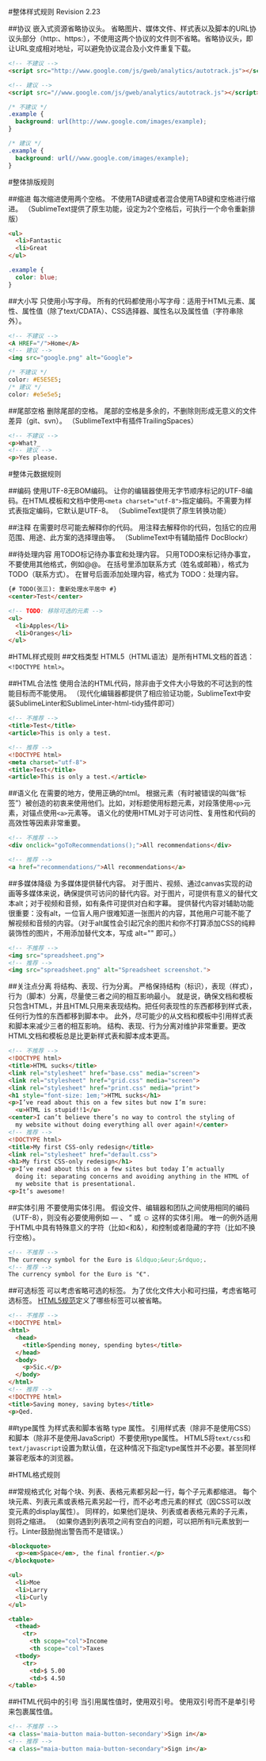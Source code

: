 #整体样式规则
Revision 2.23

##协议
嵌入式资源省略协议头。
省略图片、媒体文件、样式表以及脚本的URL协议头部分（http:、https:），不使用这两个协议的文件则不省略。省略协议头，即让URL变成相对地址，可以避免协议混合及小文件重复下载。

```html
<!-- 不建议 -->
<script src="http://www.google.com/js/gweb/analytics/autotrack.js"></script>

<!-- 建议 -->
<script src="//www.google.com/js/gweb/analytics/autotrack.js"></script>
```
```css
/* 不建议 */
.example {
  background: url(http://www.google.com/images/example);
}

/* 建议 */
.example {
  background: url(//www.google.com/images/example);
}
```

#整体排版规则

##缩进
每次缩进使用两个空格。
不使用TAB键或者混合使用TAB键和空格进行缩进。
（SublimeText提供了原生功能，设定为2个空格后，可执行一个命令重新排版）
```html
<ul>
  <li>Fantastic
  <li>Great
</ul>
```
```css
.example {
  color: blue;
}
```

##大小写
只使用小写字母。
所有的代码都使用小写字母：适用于HTML元素、属性、属性值（除了text/CDATA）、CSS选择器、属性名以及属性值（字符串除外）。

```html
<!-- 不建议 -->
<A HREF="/">Home</A>
<!-- 建议 -->
<img src="google.png" alt="Google">
```
```css
/* 不建议 */
color: #E5E5E5;
/* 建议 */
color: #e5e5e5;
```

##尾部空格
删除尾部的空格。
尾部的空格是多余的，不删除则形成无意义的文件差异（git、svn）。
（SublimeText中有插件TrailingSpaces）
```html
<!-- 不建议 -->
<p>What?_
<!-- 建议 -->
<p>Yes please.
```

#整体元数据规则

##编码
使用UTF-8无BOM编码。
让你的编辑器使用无字节顺序标记的UTF-8编码。在HTML模板和文档中使用`<meta charset="utf-8">`指定编码。不需要为样式表指定编码，它默认是UTF-8。
（SublimeText提供了原生转换功能）

##注释
在需要时尽可能去解释你的代码。
用注释去解释你的代码，包括它的应用范围、用途、此方案的选择理由等。
（SublimeText中有辅助插件 DocBlockr）

##待处理内容
用TODO标记待办事宜和处理内容。
只用TODO来标记待办事宜，不要使用其他格式，例如@@。
在括号里添加联系方式（姓名或邮箱），格式为 TODO（联系方式）。
在冒号后面添加处理内容，格式为 TODO：处理内容。

```html
{# TODO(张三): 重新处理水平居中 #}
<center>Test</center>

<!-- TODO: 移除可选的元素 -->
<ul>
  <li>Apples</li>
  <li>Oranges</li>
</ul>
```

#HTML样式规则
##文档类型
HTML5（HTML语法）是所有HTML文档的首选：`<!DOCTYPE html>`。

##HTML合法性
使用合法的HTML代码，除非由于文件大小导致的不可达到的性能目标而不能使用。
（现代化编辑器都提供了相应验证功能，SublimeText中安装SublimeLinter和SublimeLinter-html-tidy插件即可）
```html
<!-- 不推荐 -->
<title>Test</title>
<article>This is only a test.

<!-- 推荐 -->
<!DOCTYPE html>
<meta charset="utf-8">
<title>Test</title>
<article>This is only a test.</article>
```

##语义化
在需要的地方，使用正确的html。
根据元素（有时被错误的叫做“标签”）被创造的初衷来使用他们。比如，对标题使用标题元素，对段落使用`<p>`元素，对锚点使用`<a>`元素等。
语义化的使用HTML对于可访问性、复用性和代码的高效性等因素非常重要。
```html
<!-- 不推荐 -->
<div onclick="goToRecommendations();">All recommendations</div>

<!-- 推荐 -->
<a href="recommendations/">All recommendations</a>
```

##多媒体降级
为多媒体提供替代内容。
对于图片、视频、通过canvas实现的动画等多媒体来说，确保提供可访问的替代内容。对于图片，可提供有意义的替代文本alt；对于视频和音频，如有条件可提供对白和字幕。
提供替代内容对辅助功能很重要：没有alt，一位盲人用户很难知道一张图片的内容，其他用户可能不能了解视频和音频的内容。（对于alt属性会引起冗余的图片和你不打算添加CSS的纯粹装饰性的图片，不用添加替代文本，写成 alt="" 即可。）
```html
<!-- 不推荐 -->
<img src="spreadsheet.png">
<!-- 推荐 -->
<img src="spreadsheet.png" alt="Spreadsheet screenshot.">
```

##关注点分离
将结构、表现、行为分离。
严格保持结构（标识），表现（样式），行为（脚本）分离，尽量使三者之间的相互影响最小。
就是说，确保文档和模板只包含HTML，并且HTML只用来表现结构。把任何表现性的东西都移到样式表，任何行为性的东西都移到脚本中。
此外，尽可能少的从文档和模板中引用样式表和脚本来减少三者的相互影响。
结构、表现、行为分离对维护非常重要。更改HTML文档和模板总是比更新样式表和脚本成本更高。
```html
<!-- 不推荐 -->
<!DOCTYPE html>
<title>HTML sucks</title>
<link rel="stylesheet" href="base.css" media="screen">
<link rel="stylesheet" href="grid.css" media="screen">
<link rel="stylesheet" href="print.css" media="print">
<h1 style="font-size: 1em;">HTML sucks</h1>
<p>I’ve read about this on a few sites but now I’m sure:
  <u>HTML is stupid!!1</u>
<center>I can’t believe there’s no way to control the styling of
  my website without doing everything all over again!</center>
<!-- 推荐 -->
<!DOCTYPE html>
<title>My first CSS-only redesign</title>
<link rel="stylesheet" href="default.css">
<h1>My first CSS-only redesign</h1>
<p>I’ve read about this on a few sites but today I’m actually
  doing it: separating concerns and avoiding anything in the HTML of
  my website that is presentational.
<p>It’s awesome!
```
##实体引用
不要使用实体引用。
假设文件、编辑器和团队之间使用相同的编码（UTF-8），则没有必要使用例如 &mdash; 、 &rdquo; 或 &#x263a; 这样的实体引用。
唯一的例外适用于HTML中具有特殊意义的字符（比如<和&），和控制或者隐藏的字符（比如不换行空格）。
```html
<!-- 不推荐 -->
The currency symbol for the Euro is &ldquo;&eur;&rdquo;.
<!-- 推荐 -->
The currency symbol for the Euro is "€".
```

##可选标签
可以考虑省略可选的标签。
为了优化文件大小和可扫描，考虑省略可选标签。 [HTML5规范](http://www.whatwg.org/specs/web-apps/current-work/multipage/syntax.html#syntax-tag-omission)定义了哪些标签可以被省略。
```html
<!-- 不推荐 -->
<!DOCTYPE html>
<html>
  <head>
    <title>Spending money, spending bytes</title>
  </head>
  <body>
    <p>Sic.</p>
  </body>
</html>
<!-- 推荐 -->
<!DOCTYPE html>
<title>Saving money, saving bytes</title>
<p>Qed.
```

##type属性
为样式表和脚本省略 type 属性。
引用样式表（除非不是使用CSS）和脚本（除非不是使用JavaScript）不要使用type属性。
HTML5将`text/css`和`text/javascript`设置为默认值，在这种情况下指定type属性并不必要。甚至同样兼容老版本的浏览器。

#HTML格式规则

##常规格式化
对每个块、列表、表格元素都另起一行，每个子元素都缩进。
每个块元素、列表元素或表格元素另起一行，而不必考虑元素的样式（因CSS可以改变元素的display属性）。
同样的，如果他们是块、列表或者表格元素的子元素，则将之缩进。
（如果你遇到列表项之间有空白的问题，可以把所有li元素放到一行。Linter鼓励抛出警告而不是错误。）
```html
<blockquote>
  <p><em>Space</em>, the final frontier.</p>
</blockquote>

<ul>
  <li>Moe
  <li>Larry
  <li>Curly
</ul>

<table>
  <thead>
    <tr>
      <th scope="col">Income
      <th scope="col">Taxes
  <tbody>
    <tr>
      <td>$ 5.00
      <td>$ 4.50
</table>
```

##HTML代码中的引号
当引用属性值时，使用双引号。
使用双引号而不是单引号来包裹属性值。
```html
<!-- 不推荐 -->
<a class='maia-button maia-button-secondary'>Sign in</a>
<!-- 推荐 -->
<a class="maia-button maia-button-secondary">Sign in</a>
```
